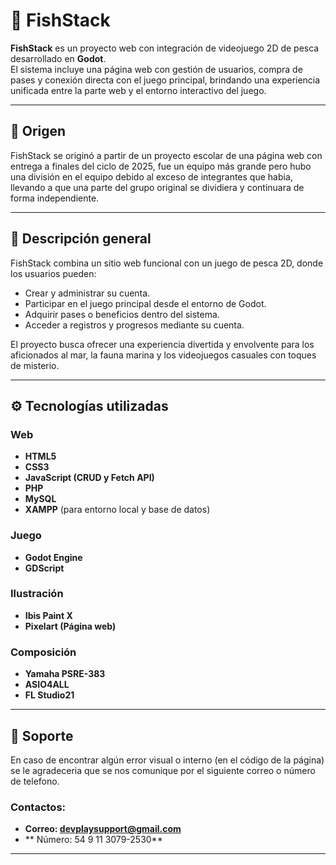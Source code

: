 # 🎣 FishStack

**FishStack** es un proyecto web con integración de videojuego 2D de pesca desarrollado en **Godot**.  
El sistema incluye una página web con gestión de usuarios, compra de pases y conexión directa con el juego principal, brindando una experiencia unificada entre la parte web y el entorno interactivo del juego.

---
## 🔎 Origen

FishStack se originó a partir de un proyecto escolar de una página web con entrega a finales del ciclo de 2025, fue un equipo más grande pero hubo una división en el equipo debido al exceso de integrantes que habia, llevando a que una parte del grupo original se dividiera y continuara de forma independiente.

---

## 🧩 Descripción general

FishStack combina un sitio web funcional con un juego de pesca 2D, donde los usuarios pueden:
- Crear y administrar su cuenta.
- Participar en el juego principal desde el entorno de Godot.
- Adquirir pases o beneficios dentro del sistema.
- Acceder a registros y progresos mediante su cuenta.

El proyecto busca ofrecer una experiencia divertida y envolvente para los aficionados al mar, la fauna marina y los videojuegos casuales con toques de misterio.

---

## ⚙️ Tecnologías utilizadas

### Web
- **HTML5**
- **CSS3**
- **JavaScript (CRUD y Fetch API)**
- **PHP**
- **MySQL**
- **XAMPP** (para entorno local y base de datos)

### Juego
- **Godot Engine**
- **GDScript**

### Ilustración
- **Ibis Paint X**
- **Pixelart (Página web)**

### Composición
- **Yamaha PSRE-383**
- **ASIO4ALL**
- **FL Studio21**

---

## 🔧 Soporte

En caso de encontrar algún error visual o interno (en el código de la página) se le agradeceria que se nos comunique por el siguiente correo o número de telefono.
### Contactos:
- **Correo: devplaysupport@gmail.com**
- ** Número: 54 9 11 3079-2530**

---